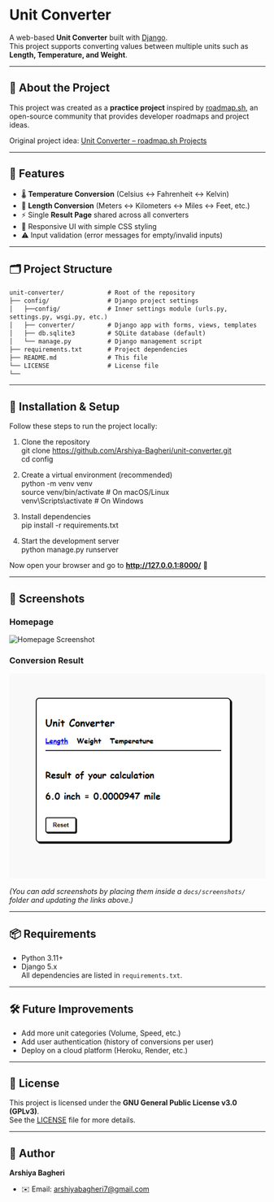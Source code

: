 # Unit Converter

A web-based **Unit Converter** built with [Django](https://www.djangoproject.com/).  
This project supports converting values between multiple units such as **Length, Temperature, and Weight**.  

---

## 📖 About the Project
This project was created as a **practice project** inspired by [roadmap.sh](https://roadmap.sh), an open-source community that provides developer roadmaps and project ideas.  

Original project idea: [Unit Converter – roadmap.sh Projects](https://roadmap.sh/projects/unit-converter)  

---

## 🚀 Features
- 🌡️ **Temperature Conversion** (Celsius ↔ Fahrenheit ↔ Kelvin)  
- 📏 **Length Conversion** (Meters ↔ Kilometers ↔ Miles ↔ Feet, etc.)  
- ⚡ Single **Result Page** shared across all converters  
- 🎨 Responsive UI with simple CSS styling  
- ⚠️ Input validation (error messages for empty/invalid inputs)  

---

## 🗂️ Project Structure
```
unit-converter/            # Root of the repository  
├── config/                # Django project settings  
│   ├──config/             # Inner settings module (urls.py, settings.py, wsgi.py, etc.)  
│   ├── converter/         # Django app with forms, views, templates 
│   ├── db.sqlite3         # SQLite database (default)  
│   └── manage.py          # Django management script  
├── requirements.txt       # Project dependencies  
├── README.md              # This file  
└── LICENSE                # License file  
└──
```
---

## 🔧 Installation & Setup
Follow these steps to run the project locally:

1. Clone the repository  
   git clone https://github.com/Arshiya-Bagheri/unit-converter.git  
   cd config 

2. Create a virtual environment (recommended)  
   python -m venv venv  
   source venv/bin/activate   # On macOS/Linux  
   venv\Scripts\activate      # On Windows  

3. Install dependencies  
   pip install -r requirements.txt  

4. Start the development server  
   python manage.py runserver  

Now open your browser and go to **http://127.0.0.1:8000/** 🎉  

---

## 📸 Screenshots
### Homepage
![Homepage Screenshot](docs/screenshots/homepage.png)

### Conversion Result
![Result Screenshot](docs/screenshots/result.png)

*(You can add screenshots by placing them inside a `docs/screenshots/` folder and updating the links above.)*  

---

## 📦 Requirements
- Python 3.11+  
- Django 5.x  
All dependencies are listed in `requirements.txt`.  

---

## 🛠️ Future Improvements
- Add more unit categories (Volume, Speed, etc.)  
- Add user authentication (history of conversions per user)  
- Deploy on a cloud platform (Heroku, Render, etc.)  

---

## 📜 License
This project is licensed under the **GNU General Public License v3.0 (GPLv3)**.  
See the [LICENSE](./LICENSE) file for more details.  

---

## 👤 Author
**Arshiya Bagheri**   
- ✉️ Email: arshiyabagheri7@gmail.com  
